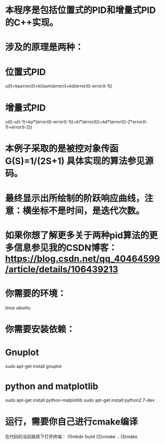 # 本程序是包括位置式的PID和增量式PID的C++实现。
# 涉及的原理是两种：
# 位置式PID
u(t)=kp*error(t)+ki(sum(error))+kd*(error(t)-error(t-1))
# 增量式PID
u(t)-u(t-1)=kp*(error(t)-error(t-1))+ki*(error(t))+kd*(error(t)-2*error(t-1)+error(t-2))
# 本例子采取的是被控对象传函G(S)=1/(2S+1)  具体实现的算法参见源码。
# 最终显示出所绘制的阶跃响应曲线，注意：横坐标不是时间，是迭代次数。
# 如果你想了解更多关于两种pid算法的更多信息参见我的CSDN博客：https://blog.csdn.net/qq_40464599/article/details/106439213
# 你需要的环境：
 linux ubuntu
# 你需要安装依赖：
# Gnuplot
sudo apt-get install gnuplot
# python and matplotlib
sudo apt-get install python-matplotlib
sudo apt-get install python2.7-dev
# 运行，需要你自己进行cmake编译
在代码的当前路径下打开终端：
(1)mkdir build
(2)cmake ..
(3)make
